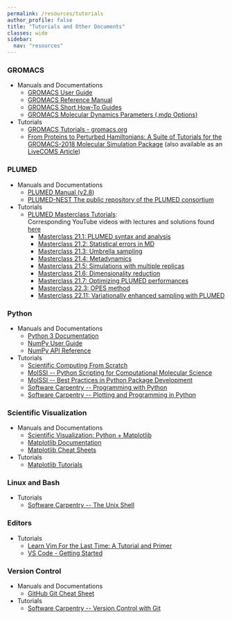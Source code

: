 ```yaml
---
permalink: /resources/tutorials
author_profile: false
title: "Tutorials and Other Documents"
classes: wide
sidebar:
  nav: "resources"
---
```



### GROMACS
- Manuals and Documentations
  - [GROMACS User Guide](https://manual.gromacs.org/current/user-guide/index.html)
  - [GROMACS Reference Manual](https://manual.gromacs.org/current/reference-manual/index.html)
  - [GROMACS Short How-To Guides](https://manual.gromacs.org/current/how-to/index.html)
  - [GROMACS Molecular Dynamics Parameters (.mdp Options)](https://manual.gromacs.org/current/user-guide/mdp-options.html)
- Tutorials 
  - [GROMACS Tutorials - gromacs.org](https://tutorials.gromacs.org/)
  - [From Proteins to Perturbed Hamiltonians: A Suite of Tutorials for the GROMACS-2018 Molecular Simulation Package](http://www.mdtutorials.com/gmx/index.html) (also available as an [LiveCOMS Article](https://doi.org/10.33011/livecoms.1.1.5068))

### PLUMED
- Manuals and Documentations
  - [PLUMED Manual (v2.8)](https://www.plumed.org/doc-v2.8/user-doc/html/index.html)
  - [PLUMED-NEST The public repository of the PLUMED consortium](https://www.plumed-nest.org/)
- Tutorials   
  - [PLUMED Masterclass Tutorials](https://www.plumed.org/masterclass):     
    Corresponding YouTube videos with lectures and solutions found [here](https://www.youtube.com/watch?v=2eGhMSdIJEs&list=PLmdKEn2znJEld8l6Hp9PXf4EursC4-8nC)
    - [Masterclass 21.1: PLUMED syntax and analysis](https://www.plumed.org/doc-v2.9/user-doc/html/masterclass-21-1.html)
    - [Masterclass 21.2: Statistical errors in MD](https://www.plumed.org/doc-v2.9/user-doc/html/masterclass-21-2.html)
    - [Masterclass 21.3: Umbrella sampling](https://www.plumed.org/doc-v2.9/user-doc/html/masterclass-21-3.html)
    - [Masterclass 21.4: Metadynamics](https://www.plumed.org/doc-v2.9/user-doc/html/masterclass-21-4.html)
    - [Masterclass 21.5: Simulations with multiple replicas](https://www.plumed.org/doc-v2.9/user-doc/html/masterclass-21-5.html)
    - [Masterclass 21.6: Dimensionality reduction](https://www.plumed.org/doc-v2.9/user-doc/html/masterclass-21-6.html)
    - [Masterclass 21.7: Optimizing PLUMED performances](https://www.plumed.org/doc-v2.9/user-doc/html/masterclass-21-7.html)
    - [Masterclass 22.3: OPES method](https://www.plumed.org/doc-v2.9/user-doc/html/masterclass-22-03.html)
    - [Masterclass 22.11: Variationally enhanced sampling with PLUMED](https://www.plumed.org/doc-v2.9/user-doc/html/masterclass-22-11.html)

### Python
- Manuals and Documentations
  - [Python 3 Documentation](https://docs.python.org/3/)
  - [NumPy User Guide](https://numpy.org/doc/stable/user/index.html)
  - [NumPy API Reference](https://numpy.org/doc/stable/reference/index.html)
- Tutorials
  - [Scientific Computing From Scratch](https://scotch.wangyq.net/)
  - [MolSSI -- Python Scripting for Computational Molecular Science](https://education.molssi.org/python_scripting_cms/)
  - [MolSSI -- Best Practices in Python Package Development](https://education.molssi.org/python-package-best-practices/)
  - [Software Carpentry -- Programming with Python](https://swcarpentry.github.io/python-novice-inflammation/)
  - [Software Carpentry -- Plotting and Programming in Python](http://swcarpentry.github.io/python-novice-gapminder/)
  
### Scientific Visualization 
- Manuals and Documentations
  - [Scientific Visualization: Python + Matplotlib](https://inria.hal.science/hal-03427242/document)
  - [Matplotlib Documentation](https://matplotlib.org/stable/index.html)
  - [Matplotlib Cheat Sheets](https://matplotlib.org/cheatsheets/)
- Tutorials
  - [Matplotlib Tutorials](https://matplotlib.org/stable/tutorials/index.html)

### Linux and Bash
- Tutorials
  - [Software Carpentry -- The Unix Shell](https://swcarpentry.github.io/shell-novice/)

### Editors 
- Tutorials
  - [Learn Vim For the Last Time: A Tutorial and Primer](https://danielmiessler.com/study/vim/)
  - [VS Code - Getting Started](https://code.visualstudio.com/docs)

### Version Control
- Manuals and Documentations
  - [GitHub Git Cheat Sheet](https://education.github.com/git-cheat-sheet-education.pdf)
- Tutorials
  - [Software Carpentry -- Version Control with Git](https://swcarpentry.github.io/git-novice/) 

